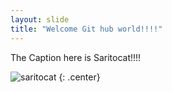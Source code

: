 ```yaml
---
layout: slide
title: "Welcome Git hub world!!!!"
---
```


The Caption here is Saritocat!!!!

![saritocat](https://octodex.github.com/images/saritocat.png)
{: .center}
